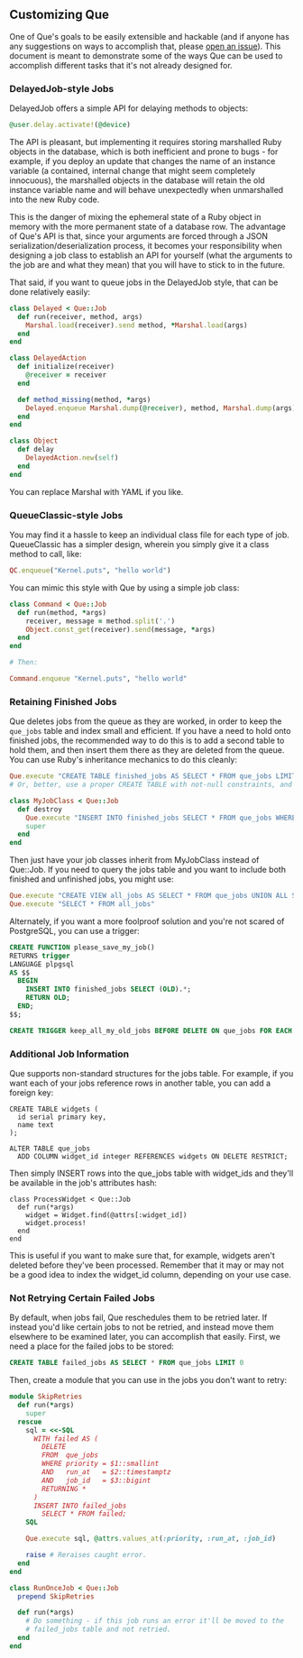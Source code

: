 ## Customizing Que

One of Que's goals to be easily extensible and hackable (and if anyone has any suggestions on ways to accomplish that, please [open an issue](https://github.com/chanks/que/issues)). This document is meant to demonstrate some of the ways Que can be used to accomplish different tasks that it's not already designed for.

### DelayedJob-style Jobs

DelayedJob offers a simple API for delaying methods to objects:

```ruby
@user.delay.activate!(@device)
```

The API is pleasant, but implementing it requires storing marshalled Ruby objects in the database, which is both inefficient and prone to bugs - for example, if you deploy an update that changes the name of an instance variable (a contained, internal change that might seem completely innocuous), the marshalled objects in the database will retain the old instance variable name and will behave unexpectedly when unmarshalled into the new Ruby code.

This is the danger of mixing the ephemeral state of a Ruby object in memory with the more permanent state of a database row. The advantage of Que's API is that, since your arguments are forced through a JSON serialization/deserialization process, it becomes your responsibility when designing a job class to establish an API for yourself (what the arguments to the job are and what they mean) that you will have to stick to in the future.

That said, if you want to queue jobs in the DelayedJob style, that can be done relatively easily:

```ruby
class Delayed < Que::Job
  def run(receiver, method, args)
    Marshal.load(receiver).send method, *Marshal.load(args)
  end
end

class DelayedAction
  def initialize(receiver)
    @receiver = receiver
  end

  def method_missing(method, *args)
    Delayed.enqueue Marshal.dump(@receiver), method, Marshal.dump(args)
  end
end

class Object
  def delay
    DelayedAction.new(self)
  end
end
```

You can replace Marshal with YAML if you like.

### QueueClassic-style Jobs

You may find it a hassle to keep an individual class file for each type of job. QueueClassic has a simpler design, wherein you simply give it a class method to call, like:

```ruby
QC.enqueue("Kernel.puts", "hello world")
```

You can mimic this style with Que by using a simple job class:

```ruby
class Command < Que::Job
  def run(method, *args)
    receiver, message = method.split('.')
    Object.const_get(receiver).send(message, *args)
  end
end

# Then:

Command.enqueue "Kernel.puts", "hello world"
```

### Retaining Finished Jobs

Que deletes jobs from the queue as they are worked, in order to keep the `que_jobs` table and index small and efficient. If you have a need to hold onto finished jobs, the recommended way to do this is to add a second table to hold them, and then insert them there as they are deleted from the queue. You can use Ruby's inheritance mechanics to do this cleanly:

```ruby
Que.execute "CREATE TABLE finished_jobs AS SELECT * FROM que_jobs LIMIT 0"
# Or, better, use a proper CREATE TABLE with not-null constraints, and add whatever indexes you like.

class MyJobClass < Que::Job
  def destroy
    Que.execute "INSERT INTO finished_jobs SELECT * FROM que_jobs WHERE queue = $1::text AND priority = $2::integer AND run_at = $3::timestamptz AND job_id = $4::bigint", @attrs.values_at(:queue, :priority, :run_at, :job_id)
    super
  end
end
```

Then just have your job classes inherit from MyJobClass instead of Que::Job. If you need to query the jobs table and you want to include both finished and unfinished jobs, you might use:

```ruby
Que.execute "CREATE VIEW all_jobs AS SELECT * FROM que_jobs UNION ALL SELECT * FROM finished_jobs"
Que.execute "SELECT * FROM all_jobs"
```

Alternately, if you want a more foolproof solution and you're not scared of PostgreSQL, you can use a trigger:

```sql
CREATE FUNCTION please_save_my_job()
RETURNS trigger
LANGUAGE plpgsql
AS $$
  BEGIN
    INSERT INTO finished_jobs SELECT (OLD).*;
    RETURN OLD;
  END;
$$;

CREATE TRIGGER keep_all_my_old_jobs BEFORE DELETE ON que_jobs FOR EACH ROW EXECUTE PROCEDURE please_save_my_job();
```

### Additional Job Information

Que supports non-standard structures for the jobs table. For example, if you want each of your jobs reference rows in another table, you can add a foreign key:

    CREATE TABLE widgets (
      id serial primary key,
      name text
    );

    ALTER TABLE que_jobs
      ADD COLUMN widget_id integer REFERENCES widgets ON DELETE RESTRICT;

Then simply INSERT rows into the que_jobs table with widget_ids and they'll be available in the job's attributes hash:

    class ProcessWidget < Que::Job
      def run(*args)
        widget = Widget.find(@attrs[:widget_id])
        widget.process!
      end
    end

This is useful if you want to make sure that, for example, widgets aren't deleted before they've been processed. Remember that it may or may not be a good idea to index the widget_id column, depending on your use case.

### Not Retrying Certain Failed Jobs

By default, when jobs fail, Que reschedules them to be retried later. If instead you'd like certain jobs to not be retried, and instead move them elsewhere to be examined later, you can accomplish that easily. First, we need a place for the failed jobs to be stored:

```sql
CREATE TABLE failed_jobs AS SELECT * FROM que_jobs LIMIT 0
```

Then, create a module that you can use in the jobs you don't want to retry:

```ruby
module SkipRetries
  def run(*args)
    super
  rescue
    sql = <<-SQL
      WITH failed AS (
        DELETE
        FROM  que_jobs
        WHERE priority = $1::smallint
        AND   run_at   = $2::timestamptz
        AND   job_id   = $3::bigint
        RETURNING *
      )
      INSERT INTO failed_jobs
        SELECT * FROM failed;
    SQL

    Que.execute sql, @attrs.values_at(:priority, :run_at, :job_id)

    raise # Reraises caught error.
  end
end

class RunOnceJob < Que::Job
  prepend SkipRetries

  def run(*args)
    # Do something - if this job runs an error it'll be moved to the
    # failed_jobs table and not retried.
  end
end
```
